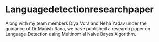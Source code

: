 # Languagedetectionresearchpaper


Along with my team members Diya Vora and Neha Yadav under the guidance of Dr Manish Rana, we have published a research paper on Language Detection using  Multinomial Naive Bayes Algorithm.
